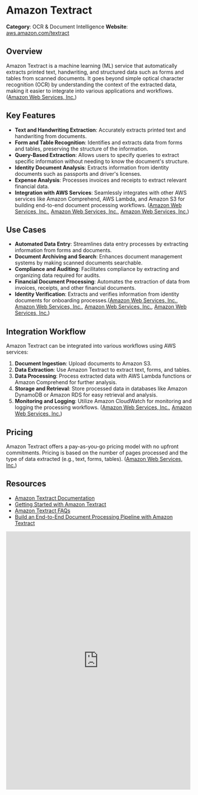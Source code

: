# Amazon Textract

**Category**: OCR & Document Intelligence
**Website**: [aws.amazon.com/textract](https://aws.amazon.com/textract)

## Overview

Amazon Textract is a machine learning (ML) service that automatically extracts printed text, handwriting, and structured data such as forms and tables from scanned documents. It goes beyond simple optical character recognition (OCR) by understanding the context of the extracted data, making it easier to integrate into various applications and workflows. ([Amazon Web Services, Inc.][1])

## Key Features

* **Text and Handwriting Extraction**: Accurately extracts printed text and handwriting from documents.
* **Form and Table Recognition**: Identifies and extracts data from forms and tables, preserving the structure of the information.
* **Query-Based Extraction**: Allows users to specify queries to extract specific information without needing to know the document's structure.
* **Identity Document Analysis**: Extracts information from identity documents such as passports and driver's licenses.
* **Expense Analysis**: Processes invoices and receipts to extract relevant financial data.
* **Integration with AWS Services**: Seamlessly integrates with other AWS services like Amazon Comprehend, AWS Lambda, and Amazon S3 for building end-to-end document processing workflows. ([Amazon Web Services, Inc.][2], [Amazon Web Services, Inc.][1], [Amazon Web Services, Inc.][3])

## Use Cases

* **Automated Data Entry**: Streamlines data entry processes by extracting information from forms and documents.
* **Document Archiving and Search**: Enhances document management systems by making scanned documents searchable.
* **Compliance and Auditing**: Facilitates compliance by extracting and organizing data required for audits.
* **Financial Document Processing**: Automates the extraction of data from invoices, receipts, and other financial documents.
* **Identity Verification**: Extracts and verifies information from identity documents for onboarding processes.([Amazon Web Services, Inc.][4], [Amazon Web Services, Inc.][2], [Amazon Web Services, Inc.][3], [Amazon Web Services, Inc.][1])

## Integration Workflow

Amazon Textract can be integrated into various workflows using AWS services:

1. **Document Ingestion**: Upload documents to Amazon S3.
2. **Data Extraction**: Use Amazon Textract to extract text, forms, and tables.
3. **Data Processing**: Process extracted data with AWS Lambda functions or Amazon Comprehend for further analysis.
4. **Storage and Retrieval**: Store processed data in databases like Amazon DynamoDB or Amazon RDS for easy retrieval and analysis.
5. **Monitoring and Logging**: Utilize Amazon CloudWatch for monitoring and logging the processing workflows. ([Amazon Web Services, Inc.][2], [Amazon Web Services, Inc.][3])

## Pricing

Amazon Textract offers a pay-as-you-go pricing model with no upfront commitments. Pricing is based on the number of pages processed and the type of data extracted (e.g., text, forms, tables). ([Amazon Web Services, Inc.][1])

## Resources

* [Amazon Textract Documentation](https://docs.aws.amazon.com/textract/latest/dg/what-is.html)
* [Getting Started with Amazon Textract](https://aws.amazon.com/textract/getting-started/)
* [Amazon Textract FAQs](https://aws.amazon.com/textract/faqs/)
* [Build an End-to-End Document Processing Pipeline with Amazon Textract](https://aws.amazon.com/blogs/machine-learning/build-an-end-to-end-document-processing-pipeline-with-amazon-textract-idp-cdk-constructs/)


[1]: https://aws.amazon.com/textract/pricing/?utm_source=chatgpt.com "Intelligently Extract Text & Data with OCR - Amazon Textract Pricing"
[2]: https://aws.amazon.com/textract/faqs/?utm_source=chatgpt.com "Amazon Textract FAQs - AWS"
[3]: https://aws.amazon.com/blogs/machine-learning/build-an-end-to-end-document-processing-pipeline-with-amazon-textract-idp-cdk-constructs/?utm_source=chatgpt.com "Build end-to-end document processing pipelines with Amazon ..."
[4]: https://aws.amazon.com/what-is/intelligent-document-processing/?utm_source=chatgpt.com "What is Intelligent Document Processing? - IDP Explained - AWS"


<iframe width="500px" height="700px" frameborder="0"
src="https://widget.konfuzio.com?kbId=68325f9fdcbd04d9506960c0&embed=true&hide-chat-actions=true">
</iframe>